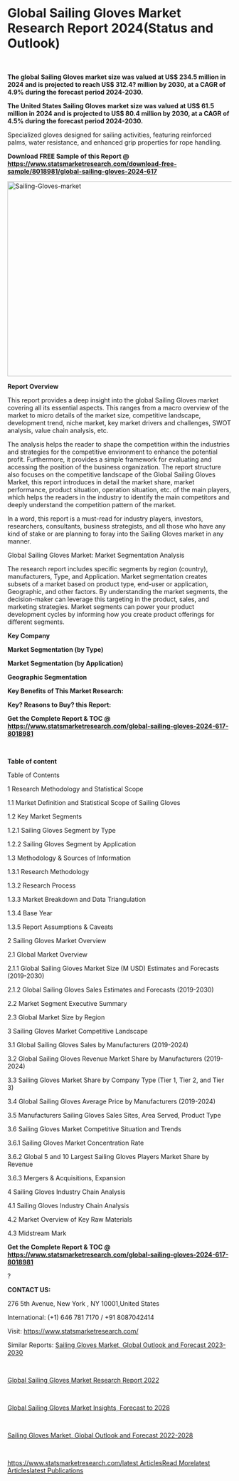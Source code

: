 <h1>Global Sailing Gloves Market Research Report 2024(Status and Outlook)</h1><br/><p><strong>The global Sailing Gloves market size was valued at US$ 234.5 million in 2024 and is projected to reach US$ 312.4? million by 2030, at a <strong>CAGR</strong> of 4.9% during the forecast period 2024-2030.</strong></p>
 
 
 
 <p><strong>The United States Sailing Gloves market size was valued at US$ 61.5 million in 2024 and is projected to US$ 80.4 million by 2030, at a <strong>CAGR</strong> of 4.5% during the forecast period 2024-2030.</strong></p>
 
 
 
 <p>Specialized gloves designed for sailing activities, featuring reinforced palms, water resistance, and enhanced grip properties for rope handling.</p>
 
 
 
 <p><strong>Download FREE Sample of this Report @ <a href="https://www.statsmarketresearch.com/download-free-sample/8018981/global-sailing-gloves-2024-617">https://www.statsmarketresearch.com/download-free-sample/8018981/global-sailing-gloves-2024-617</a></strong></p>
 
 
 
 <p><img alt="Sailing-Gloves-market" src="https://www.grandresearchstore.com/assets/report-images/Sailing_Gloves_market.png" style="width: 730px; height: 438px;" /></p>
 
 
 
 <p><strong>Report Overview</strong></p>
 
 
 
 <p>This report provides a deep insight into the global Sailing Gloves market covering all its essential aspects. This ranges from a macro overview of the market to micro details of the market size, competitive landscape, development trend, niche market, key market drivers and challenges, SWOT analysis, value chain analysis, etc.</p>
 
 
 
 <p>The analysis helps the reader to shape the competition within the industries and strategies for the competitive environment to enhance the potential profit. Furthermore, it provides a simple framework for evaluating and accessing the position of the business organization. The report structure also focuses on the competitive landscape of the Global Sailing Gloves Market, this report introduces in detail the market share, market performance, product situation, operation situation, etc. of the main players, which helps the readers in the industry to identify the main competitors and deeply understand the competition pattern of the market.</p>
 
 
 
 <p>In a word, this report is a must-read for industry players, investors, researchers, consultants, business strategists, and all those who have any kind of stake or are planning to foray into the Sailing Gloves market in any manner.</p>
 
 
 
 <p>Global Sailing Gloves Market: Market Segmentation Analysis</p>
 
 
 
 <p>The research report includes specific segments by region (country), manufacturers, Type, and Application. Market segmentation creates subsets of a market based on product type, end-user or application, Geographic, and other factors. By understanding the market segments, the decision-maker can leverage this targeting in the product, sales, and marketing strategies. Market segments can power your product development cycles by informing how you create product offerings for different segments.</p>
 
 
 
 <p><strong>Key Company</strong></p>
 
 
 
 <p><strong>Market Segmentation (by Type)</strong></p>
 
 
 
 <p><strong>Market Segmentation (<strong>by Application</strong>)</strong></p>
 
 
 
 <p><strong>Geographic Segmentation</strong></p>
 
 
 
 <p><strong>Key Benefits of This Market Research:</strong></p>
 
 
 
 <p><strong>Key? <strong>Reasons to Buy</strong>? this Report:</strong></p>
 
 
 
 <div><b>Get the Complete Report & TOC @ <a href="https://www.statsmarketresearch.com/global-sailing-gloves-2024-617-8018981">https://www.statsmarketresearch.com/global-sailing-gloves-2024-617-8018981</a></b></div>
 
 
 
 <p><br />
 
 <b>Table of content</b></p>
 
 
 
 <p>Table of Contents<br />
 
 1 Research Methodology and Statistical Scope<br />
 
 1.1 Market Definition and Statistical Scope of Sailing Gloves<br />
 
 1.2 Key Market Segments<br />
 
 1.2.1 Sailing Gloves Segment by Type<br />
 
 1.2.2 Sailing Gloves Segment by Application<br />
 
 1.3 Methodology & Sources of Information<br />
 
 1.3.1 Research Methodology<br />
 
 1.3.2 Research Process<br />
 
 1.3.3 Market Breakdown and Data Triangulation<br />
 
 1.3.4 Base Year<br />
 
 1.3.5 Report Assumptions & Caveats<br />
 
 2 Sailing Gloves Market Overview<br />
 
 2.1 Global Market Overview<br />
 
 2.1.1 Global Sailing Gloves Market Size (M USD) Estimates and Forecasts (2019-2030)<br />
 
 2.1.2 Global Sailing Gloves Sales Estimates and Forecasts (2019-2030)<br />
 
 2.2 Market Segment Executive Summary<br />
 
 2.3 Global Market Size by Region<br />
 
 3 Sailing Gloves Market Competitive Landscape<br />
 
 3.1 Global Sailing Gloves Sales by Manufacturers (2019-2024)<br />
 
 3.2 Global Sailing Gloves Revenue Market Share by Manufacturers (2019-2024)<br />
 
 3.3 Sailing Gloves Market Share by Company Type (Tier 1, Tier 2, and Tier 3)<br />
 
 3.4 Global Sailing Gloves Average Price by Manufacturers (2019-2024)<br />
 
 3.5 Manufacturers Sailing Gloves Sales Sites, Area Served, Product Type<br />
 
 3.6 Sailing Gloves Market Competitive Situation and Trends<br />
 
 3.6.1 Sailing Gloves Market Concentration Rate<br />
 
 3.6.2 Global 5 and 10 Largest Sailing Gloves Players Market Share by Revenue<br />
 
 3.6.3 Mergers & Acquisitions, Expansion<br />
 
 4 Sailing Gloves Industry Chain Analysis<br />
 
 4.1 Sailing Gloves Industry Chain Analysis<br />
 
 4.2 Market Overview of Key Raw Materials<br />
 
 4.3 Midstream Mark</p>
 
 
 
 <div><b>Get the Complete Report & TOC @ <a href="https://www.statsmarketresearch.com/global-sailing-gloves-2024-617-8018981">https://www.statsmarketresearch.com/global-sailing-gloves-2024-617-8018981</a></b></div>
 
 
 
 <p>? </p>
 
 
 
 <p><b>CONTACT US:</b><br />
 
 276 5th Avenue, New York , NY 10001,United States<br />
 
 International: (+1) 646 781 7170 / +91 8087042414<br />
 
 Visit: <a href="https://www.statsmarketresearch.com/">https://www.statsmarketresearch.com/</a><br />
 
 Similar Reports: <a href="https://www.statsmarketresearch.com/global-sailing-gloves-2024-617-8018981">Sailing Gloves Market, Global Outlook and Forecast 2023-2030</a><br />
 
 <br />
 
 <a href="https://www.statsmarketresearch.com/global-sailing-gloves-2024-617-8018981">Global Sailing Gloves Market Research Report 2022</a><br />
 
 <br />
 
 <a href="https://www.statsmarketresearch.com/global-sailing-gloves-2024-617-8018981">Global Sailing Gloves Market Insights, Forecast to 2028</a><br />
 
 <br />
 
 <a href="https://www.statsmarketresearch.com/global-sailing-gloves-2024-617-8018981">Sailing Gloves Market, Global Outlook and Forecast 2022-2028</a><br />
 
 <br />
 
 <a href="https://gyeongbokgung.com">https://www.statsmarketresearch.com/</a><a href="https://hallyeomaritime.com">latest Articles</a><a href="https://jingwansa.com">Read More</a><a href="https://nguoiviet.jp/">latest Articles</a><a href="https://www.intelmarketresearch.com/">latest Publications</a></p>